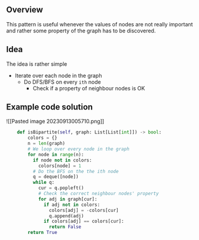 ## Overview
This pattern is useful whenever the values of nodes are not really important and rather some property of the graph has to be discovered.

## Idea
The idea is rather simple
- Iterate over each node in the graph
	- Do DFS/BFS on every `ith` node
		- Check if a property of neighbour nodes is OK

## Example code solution
![[Pasted image 20230913005710.png]]
```python
    def isBipartite(self, graph: List[List[int]]) -> bool:
        colors = {}
        n = len(graph)
        # We loop over every node in the graph
        for node in range(n):
          if node not in colors:
            colors[node] = 1
		  # Do the BFS on the the ith node
          q = deque([node])
          while q:
            cur = q.popleft()
            # Check the correct neighbour nodes' property
            for adj in graph[cur]:
              if adj not in colors:
                colors[adj] = -colors[cur]
                q.append(adj)
              if colors[adj] == colors[cur]:
                return False
        return True
```